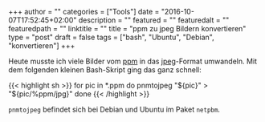 +++
author = ""
categories = ["Tools"]
date = "2016-10-07T17:52:45+02:00"
description = ""
featured = ""
featuredalt = ""
featuredpath = ""
linktitle = ""
title = "ppm zu jpeg Bildern konvertieren"
type = "post"
draft = false
tags = ["bash", "Ubuntu", "Debian", "konvertieren"]
+++

Heute musste ich viele Bilder vom [ppm] in das [jpeg]-Format umwandeln. Mit dem folgenden kleinen
Bash-Skript ging das ganz schnell:

{{< highlight sh >}}
for pic in *.ppm
do
    pnmtojpeg "${pic}" > "${pic/%ppm/jpg}"
done
{{< /highlight >}}

`pnmtojpeg` befindet sich bei Debian und Ubuntu im Paket `netpbm`.


[ppm]: https://www.fileformat.info/format/pbm/egff.htm
[jpeg]: https://de.wikipedia.org/wiki/JPEG

